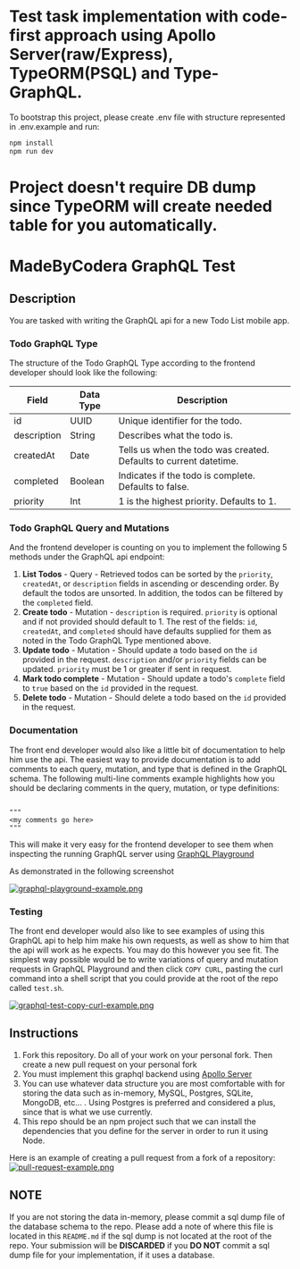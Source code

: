 # Test task implementation with code-first approach using Apollo Server(raw/Express), TypeORM(PSQL) and Type-GraphQL.

To bootstrap this project, please create .env file with structure represented in .env.example and run:

```bash
npm install
npm run dev
```

# Project doesn't require DB dump since TypeORM will create needed table for you automatically.

# MadeByCodera GraphQL Test

## Description

You are tasked with writing the GraphQL api for a new Todo List mobile app.

### Todo GraphQL Type

The structure of the Todo GraphQL Type according to the frontend developer should look like the following:

| Field       | Data Type | Description                                                       |
| ----------- | --------- | ----------------------------------------------------------------- |
| id          | UUID      | Unique identifier for the todo.                                   |
| description | String    | Describes what the todo is.                                       |
| createdAt   | Date      | Tells us when the todo was created. Defaults to current datetime. |
| completed   | Boolean   | Indicates if the todo is complete. Defaults to false.             |
| priority    | Int       | 1 is the highest priority. Defaults to 1.                         |

### Todo GraphQL Query and Mutations

And the frontend developer is counting on you to implement the following 5 methods under the GraphQL api endpoint:

1. **List Todos** - Query - Retrieved todos can be sorted by the `priority`, `createdAt`, or `description` fields in ascending or descending order. By default the todos are unsorted. In addition, the todos can be filtered by the `completed` field.
2. **Create todo** - Mutation - `description` is required. `priority` is optional and if not provided should default to 1. The rest of the fields: `id`, `createdAt`, and `completed` should have defaults supplied for them as noted in the Todo GraphQL Type mentioned above.
3. **Update todo** - Mutation - Should update a todo based on the `id` provided in the request. `description` and/or `priority` fields can be updated. `priority` must be 1 or greater if sent in request.
4. **Mark todo complete** - Mutation - Should update a todo's `complete` field to `true` based on the `id` provided in the request.
5. **Delete todo** - Mutation - Should delete a todo based on the `id` provided in the request.

### Documentation

The front end developer would also like a little bit of documentation to help him use the api. The easiest way to provide documentation is to add comments to each query, mutation, and type that is defined in the GraphQL schema. The following multi-line comments example highlights how you should be declaring comments in the query, mutation, or type definitions:

```

"""
<my comments go here>
"""

```

This will make it very easy for the frontend developer to see them when inspecting the running GraphQL server using [GraphQL Playground](https://www.apollographql.com/docs/apollo-server/features/graphql-playground/)

As demonstrated in the following screenshot

[![graphql-playground-example.png](https://i.postimg.cc/rw6HMzmt/graphql-playground-example.png)](https://postimg.cc/VdRgFfXY)

### Testing

The front end developer would also like to see examples of using this GraphQL api to help him make his own requests, as well as show to him that the api will work as he expects. You may do this however you see fit. The simplest way possible would be to write variations of query and mutation requests in GraphQL Playground and then click `COPY CURL`, pasting the curl command into a shell script that you could provide at the root of the repo called `test.sh`.

[![graphql-test-copy-curl-example.png](https://i.postimg.cc/8c0vxzyb/graphql-test-copy-curl-example.png)](https://postimg.cc/BP2tK4f8)

## Instructions

1. Fork this repository. Do all of your work on your personal fork. Then create a new pull request on your personal fork
2. You must implement this graphql backend using [Apollo Server](https://www.apollographql.com/docs/apollo-server/)
3. You can use whatever data structure you are most comfortable with for storing the data such as in-memory, MySQL, Postgres, SQLite, MongoDB, etc... . Using Postgres is preferred and considered a plus, since that is what we use currently.
4. This repo should be an npm project such that we can install the dependencies that you define for the server in order to run it using Node.

Here is an example of creating a pull request from a fork of a repository:
[![pull-request-example.png](https://i.postimg.cc/QCgrr53S/pull-request-example.png)](https://postimg.cc/RJ0Y7Wqn)

## NOTE

If you are not storing the data in-memory, please commit a sql dump file of the database schema to the repo. Please add a note of where this file is located in this `README.md` if the sql dump is not located at the root of the repo. Your submission will be **DISCARDED** if you **DO NOT** commit a sql dump file for your implementation, if it uses a database.

```

```
